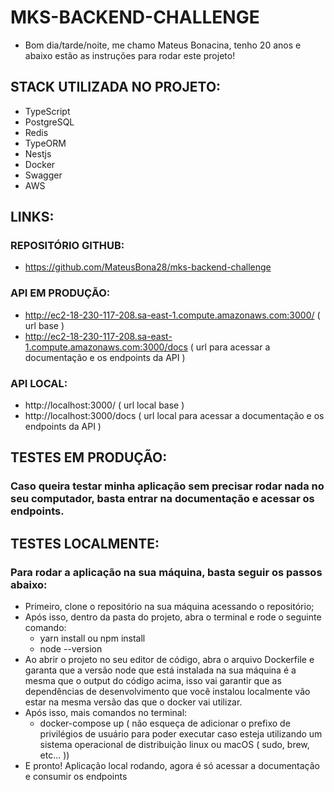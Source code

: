 # MKS-BACKEND-CHALLENGE
- Bom dia/tarde/noite, me chamo Mateus Bonacina, tenho 20 anos e abaixo estão as instruções para rodar este projeto!

## STACK UTILIZADA NO PROJETO:
- TypeScript
- PostgreSQL
- Redis
- TypeORM
- Nestjs
- Docker
- Swagger
- AWS

## LINKS:

### REPOSITÓRIO GITHUB:
- https://github.com/MateusBona28/mks-backend-challenge

### API EM PRODUÇÃO:
- http://ec2-18-230-117-208.sa-east-1.compute.amazonaws.com:3000/ ( url base )
- http://ec2-18-230-117-208.sa-east-1.compute.amazonaws.com:3000/docs ( url para acessar a documentação e os endpoints da API )

### API LOCAL:
- http://localhost:3000/ ( url local base )
- http://localhost:3000/docs ( url local para acessar a documentação e os endpoints da API )

## TESTES EM PRODUÇÃO:
### Caso queira testar minha aplicação sem precisar rodar nada no seu computador, basta entrar na documentação e acessar os endpoints.

## TESTES LOCALMENTE:
### Para rodar a aplicação na sua máquina, basta seguir os passos abaixo:
  - Primeiro, clone o repositório na sua máquina acessando o repositório; 
  - Após isso, dentro da pasta do projeto, abra o terminal e rode o seguinte comando:
    - yarn install ou npm install
    - node --version
  - Ao abrir o projeto no seu editor de código, abra o arquivo Dockerfile e garanta que a versão node que está instalada na sua máquina é
    a mesma que o output do código acima, isso vai garantir que as dependências de desenvolvimento que você instalou localmente vão estar na mesma versão das que o docker vai utilizar.
  - Após isso, mais comandos no terminal:
    - docker-compose up ( não esqueça de adicionar o prefixo de privilégios de usuário para poder executar caso esteja utilizando um
    sistema operacional de distribuição linux ou macOS ( sudo,  brew, etc... ))
  - E pronto! Aplicação local rodando, agora é só acessar a documentação e consumir os endpoints